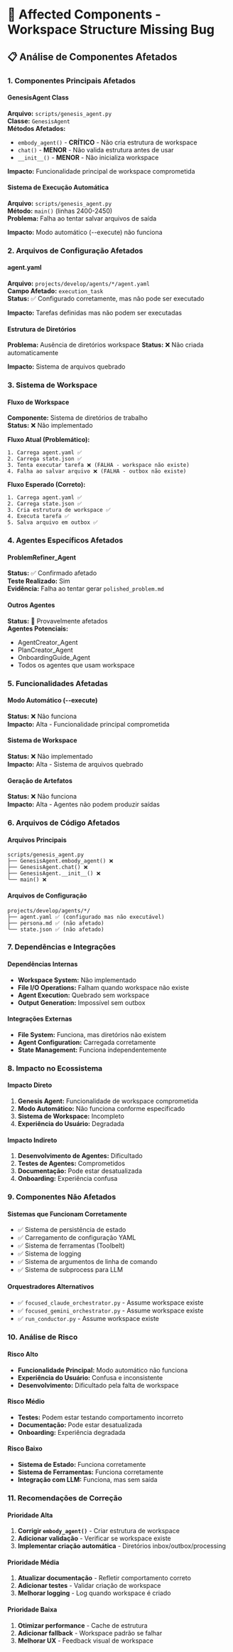 # 🎯 Affected Components - Workspace Structure Missing Bug

## 📋 **Análise de Componentes Afetados**

### 1. **Componentes Principais Afetados**

#### **GenesisAgent Class**
**Arquivo:** `scripts/genesis_agent.py`  
**Classe:** `GenesisAgent`  
**Métodos Afetados:**
- `embody_agent()` - **CRÍTICO** - Não cria estrutura de workspace
- `chat()` - **MENOR** - Não valida estrutura antes de usar
- `__init__()` - **MENOR** - Não inicializa workspace

**Impacto:** Funcionalidade principal de workspace comprometida

#### **Sistema de Execução Automática**
**Arquivo:** `scripts/genesis_agent.py`  
**Método:** `main()` (linhas 2400-2450)  
**Problema:** Falha ao tentar salvar arquivos de saída

**Impacto:** Modo automático (--execute) não funciona

### 2. **Arquivos de Configuração Afetados**

#### **agent.yaml**
**Arquivo:** `projects/develop/agents/*/agent.yaml`  
**Campo Afetado:** `execution_task`  
**Status:** ✅ Configurado corretamente, mas não pode ser executado

**Impacto:** Tarefas definidas mas não podem ser executadas

#### **Estrutura de Diretórios**
**Problema:** Ausência de diretórios workspace
**Status:** ❌ Não criada automaticamente

**Impacto:** Sistema de arquivos quebrado

### 3. **Sistema de Workspace**

#### **Fluxo de Workspace**
**Componente:** Sistema de diretórios de trabalho  
**Status:** ❌ Não implementado

**Fluxo Atual (Problemático):**
```
1. Carrega agent.yaml ✅
2. Carrega state.json ✅
3. Tenta executar tarefa ❌ (FALHA - workspace não existe)
4. Falha ao salvar arquivo ❌ (FALHA - outbox não existe)
```

**Fluxo Esperado (Correto):**
```
1. Carrega agent.yaml ✅
2. Carrega state.json ✅
3. Cria estrutura de workspace ✅
4. Executa tarefa ✅
5. Salva arquivo em outbox ✅
```

### 4. **Agentes Específicos Afetados**

#### **ProblemRefiner_Agent**
**Status:** ✅ Confirmado afetado  
**Teste Realizado:** Sim  
**Evidência:** Falha ao tentar gerar `polished_problem.md`

#### **Outros Agentes**
**Status:** 🔄 Provavelmente afetados  
**Agentes Potenciais:**
- AgentCreator_Agent
- PlanCreator_Agent
- OnboardingGuide_Agent
- Todos os agentes que usam workspace

### 5. **Funcionalidades Afetadas**

#### **Modo Automático (--execute)**
**Status:** ❌ Não funciona  
**Impacto:** Alta - Funcionalidade principal comprometida

#### **Sistema de Workspace**
**Status:** ❌ Não implementado  
**Impacto:** Alta - Sistema de arquivos quebrado

#### **Geração de Artefatos**
**Status:** ❌ Não funciona  
**Impacto:** Alta - Agentes não podem produzir saídas

### 6. **Arquivos de Código Afetados**

#### **Arquivos Principais**
```
scripts/genesis_agent.py
├── GenesisAgent.embody_agent() ❌
├── GenesisAgent.chat() ❌
├── GenesisAgent.__init__() ❌
└── main() ❌
```

#### **Arquivos de Configuração**
```
projects/develop/agents/*/
├── agent.yaml ✅ (configurado mas não executável)
├── persona.md ✅ (não afetado)
└── state.json ✅ (não afetado)
```

### 7. **Dependências e Integrações**

#### **Dependências Internas**
- **Workspace System:** Não implementado
- **File I/O Operations:** Falham quando workspace não existe
- **Agent Execution:** Quebrado sem workspace
- **Output Generation:** Impossível sem outbox

#### **Integrações Externas**
- **File System:** Funciona, mas diretórios não existem
- **Agent Configuration:** Carregada corretamente
- **State Management:** Funciona independentemente

### 8. **Impacto no Ecossistema**

#### **Impacto Direto**
1. **Genesis Agent:** Funcionalidade de workspace comprometida
2. **Modo Automático:** Não funciona conforme especificado
3. **Sistema de Workspace:** Incompleto
4. **Experiência do Usuário:** Degradada

#### **Impacto Indireto**
1. **Desenvolvimento de Agentes:** Dificultado
2. **Testes de Agentes:** Comprometidos
3. **Documentação:** Pode estar desatualizada
4. **Onboarding:** Experiência confusa

### 9. **Componentes Não Afetados**

#### **Sistemas que Funcionam Corretamente**
- ✅ Sistema de persistência de estado
- ✅ Carregamento de configuração YAML
- ✅ Sistema de ferramentas (Toolbelt)
- ✅ Sistema de logging
- ✅ Sistema de argumentos de linha de comando
- ✅ Sistema de subprocess para LLM

#### **Orquestradores Alternativos**
- ✅ `focused_claude_orchestrator.py` - Assume workspace existe
- ✅ `focused_gemini_orchestrator.py` - Assume workspace existe
- ✅ `run_conductor.py` - Assume workspace existe

### 10. **Análise de Risco**

#### **Risco Alto**
- **Funcionalidade Principal:** Modo automático não funciona
- **Experiência do Usuário:** Confusa e inconsistente
- **Desenvolvimento:** Dificultado pela falta de workspace

#### **Risco Médio**
- **Testes:** Podem estar testando comportamento incorreto
- **Documentação:** Pode estar desatualizada
- **Onboarding:** Experiência degradada

#### **Risco Baixo**
- **Sistema de Estado:** Funciona corretamente
- **Sistema de Ferramentas:** Funciona corretamente
- **Integração com LLM:** Funciona, mas sem saída

### 11. **Recomendações de Correção**

#### **Prioridade Alta**
1. **Corrigir `embody_agent()`** - Criar estrutura de workspace
2. **Adicionar validação** - Verificar se workspace existe
3. **Implementar criação automática** - Diretórios inbox/outbox/processing

#### **Prioridade Média**
1. **Atualizar documentação** - Refletir comportamento correto
2. **Adicionar testes** - Validar criação de workspace
3. **Melhorar logging** - Log quando workspace é criado

#### **Prioridade Baixa**
1. **Otimizar performance** - Cache de estrutura
2. **Adicionar fallback** - Workspace padrão se falhar
3. **Melhorar UX** - Feedback visual de workspace

